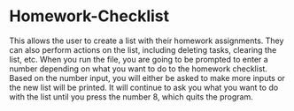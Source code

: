 # Homework-Checklist
This allows the user to create a list with their homework assignments. They can also perform actions on the list, including deleting tasks, clearing the list, etc.
When you run the file, you are going to be prompted to enter a number depending on what you want to do to the homework checklist. 
Based on the number input, you will either be asked to make more inputs or the new list will be printed. 
It will continue to ask you what you want to do with the list until you press the number 8, which quits the program.

